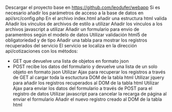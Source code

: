 Descargar el proyecto base en https://github.com/leodufer/webapp
Si es necesario añadir los parámetros de acceso a la base de datos en api/src/config.php
En el archivo index.html añadir una estructura html valida
Añadir los vínculos de archivos de estilo a utilizar
Añadir los vínculos a los archivos javascript a utilizar
Añadir un formulario para envio de paramentros según el modelo de datos
Utilizar validación html5 de obligatoriedad y de tipo
Añadir una tabla para mostrar los registros recuperados del servicio
El servicio se localiza en la dirección api/cotizaciones con los métodos:
-	GET que devuelve una lista de objetos en formato json
-	POST recibe los datos del formulario y devuelve una lista de un solo objeto en formato json
Utilizar Ajax para recuperar los registros a través de GET al cargar toda la esctuctura DOM de la tabla html
Utilizar jquery para añadir los registros recuperados al DOM de la tabla html
Utilizar Ajax para enviar los datos del formulario a través de POST para el registro de datos
Utilizar javascript para cancelar la recarga de página al enviar el formulario
Añadir el nuevo registro creado al DOM de la tabla html
